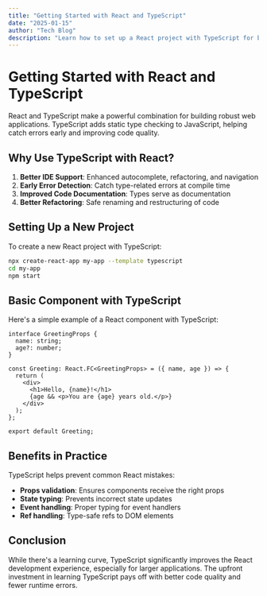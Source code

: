 ```yaml
---
title: "Getting Started with React and TypeScript"
date: "2025-01-15"
author: "Tech Blog"
description: "Learn how to set up a React project with TypeScript for better development experience"
---
```


# Getting Started with React and TypeScript

React and TypeScript make a powerful combination for building robust web applications. TypeScript adds static type checking to JavaScript, helping catch errors early and improving code quality.

## Why Use TypeScript with React?

1. **Better IDE Support**: Enhanced autocomplete, refactoring, and navigation
2. **Early Error Detection**: Catch type-related errors at compile time
3. **Improved Code Documentation**: Types serve as documentation
4. **Better Refactoring**: Safe renaming and restructuring of code

## Setting Up a New Project

To create a new React project with TypeScript:

```bash
npx create-react-app my-app --template typescript
cd my-app
npm start
```

## Basic Component with TypeScript

Here's a simple example of a React component with TypeScript:

```tsx
interface GreetingProps {
  name: string;
  age?: number;
}

const Greeting: React.FC<GreetingProps> = ({ name, age }) => {
  return (
    <div>
      <h1>Hello, {name}!</h1>
      {age && <p>You are {age} years old.</p>}
    </div>
  );
};

export default Greeting;
```

## Benefits in Practice

TypeScript helps prevent common React mistakes:

- **Props validation**: Ensures components receive the right props
- **State typing**: Prevents incorrect state updates
- **Event handling**: Proper typing for event handlers
- **Ref handling**: Type-safe refs to DOM elements

## Conclusion

While there's a learning curve, TypeScript significantly improves the React development experience, especially for larger applications. The upfront investment in learning TypeScript pays off with better code quality and fewer runtime errors.
